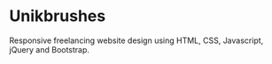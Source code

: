 # Unikbrushes
Responsive freelancing website design using HTML, CSS, Javascript, jQuery and Bootstrap.
